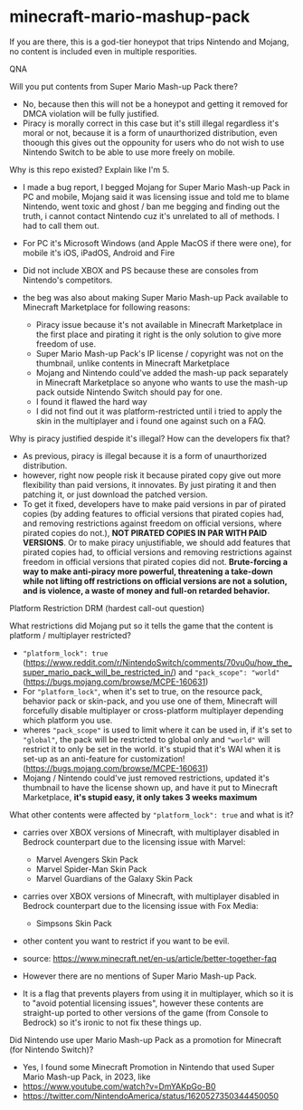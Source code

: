 # minecraft-mario-mashup-pack
If you are there, this is a god-tier honeypot that trips Nintendo and Mojang, no content is included even in multiple resporities.

QNA

Will you put contents from Super Mario Mash-up Pack there?
- No, because then this will not be a honeypot and getting it removed for DMCA violation will be fully justified.
- Piracy is morally correct in this case but it's still illegal regardless it's moral or not, because it is a form of unaurthorized distribution, even thoough this gives out the oppounity for users who do not wish to use Nintendo Switch to be able to use more freely on mobile.

Why is this repo existed? Explain like I'm 5.
- I made a bug report, I begged Mojang for Super Mario Mash-up Pack in PC and mobile, Mojang said it was licensing issue and told me to blame Nintendo, went toxic and ghost / ban me begging and finding out the truth, i cannot contact Nintendo cuz it's unrelated to all of methods. I had to call them out.
- For PC it's Microsoft Windows (and Apple MacOS if there were one), for mobile it's iOS, iPadOS, Android and Fire
- Did not include XBOX and PS because these are consoles from Nintendo's competitors.
  
- the beg was also about making Super Mario Mash-up Pack available to Minecraft Marketplace for following reasons:
  - Piracy issue because it's not available in Minecraft Marketplace in the first place and pirating it right is the only solution to give more freedom of use.
  - Super Mario Mash-up Pack's IP license / copyright was not on the thumbnail, unlike contents in Minecraft Marketplace
  - Mojang and Nintendo could've added the mash-up pack separately in Minecraft Marketplace so anyone who wants to use the mash-up pack outside Nintendo Switch should pay for one.
  - I found it flawed the hard way
  - I did not find out it was platform-restricted until i tried to apply the skin in the multiplayer and i found one against such on a FAQ.

Why is piracy justified despide it's illegal? How can the developers fix that?
- As previous, piracy is illegal because it is a form of unaurthorized distribution.
- however, right now people risk it because pirated copy give out more flexibility than paid versions, it innovates. By just pirating it and then patching it, or just download the patched version.
- To get it fixed, developers have to make paid versions in par of pirated copies (by adding features to official versions that pirated copies had, and removing restrictions against freedom on official versions, where pirated copies do not.), **NOT PIRATED COPIES IN PAR WITH PAID VERSIONS**. Or to make piracy unjustifiable, we should add features that pirated copies had, to official versions and removing restrictions against freedom in official versions that pirated copies did not. **Brute-forcing a way to make anti-piracy more powerful, threatening a take-down while not lifting off restrictions on official versions are not a solution, and is violence, a waste of money and full-on retarded behavior.**

Platform Restriction DRM (hardest call-out question)

What restrictions did Mojang put so it tells the game that the content is platform / multiplayer restricted?
- `"platform_lock": true` (https://www.reddit.com/r/NintendoSwitch/comments/70vu0u/how_the_super_mario_pack_will_be_restricted_in/) and `"pack_scope": "world"` (https://bugs.mojang.com/browse/MCPE-160631)
- For `"platform_lock"`, when it's set to true, on the resource pack, behavior pack or skin-pack, and you use one of them, Minecraft will forcefully disable multiplayer or cross-platform multiplayer depending which platform you use.
- wheres `"pack_scope"` is used to limit where it can be used in, if it's set to `"global"`, the pack will be restricted to global only and `"world"` will restrict it to only be set in the world. it's stupid that it's WAI when it is set-up as an anti-feature for customization! (https://bugs.mojang.com/browse/MCPE-160631)
- Mojang / Nintendo could've just removed restrictions, updated it's thumbnail to have the license shown up, and have it put to Minecraft Marketplace, **it's stupid easy, it only takes 3 weeks maximum**

What other contents were affected by `"platform_lock": true` and what is it?
 - carries over XBOX versions of Minecraft, with multiplayer disabled in Bedrock counterpart due to the licensing issue with Marvel:
   - Marvel Avengers Skin Pack
   - Marvel Spider-Man Skin Pack
   - Marvel Guardians of the Galaxy Skin Pack
 - carries over XBOX versions of Minecraft, with multiplayer disabled in Bedrock counterpart due to the licensing issue with Fox Media:
   - Simpsons Skin Pack

 - other content you want to restrict if you want to be evil.
 - source: https://www.minecraft.net/en-us/article/better-together-faq
 - However there are no mentions of Super Mario Mash-up Pack.
  
 - It is a flag that prevents players from using it in multiplayer, which so it is to "avoid potential licensing issues", however these contents are straight-up ported to other versions of the game (from Console to Bedrock) so it's ironic to not fix these things up.

Did Nintendo use uper Mario Mash-up Pack as a promotion for Minecraft (for Nintendo Switch)?
- Yes, I found some Minecraft Promotion in Nintendo that used Super Mario Mash-up Pack, in 2023, like
- https://www.youtube.com/watch?v=DmYAKpGo-B0
- https://twitter.com/NintendoAmerica/status/1620527350344450050

